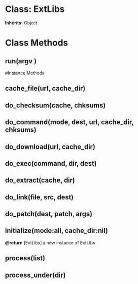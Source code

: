 # Class: ExtLibs
**Inherits:** Object
    



# Class Methods
## run(argv ) [](#method-c-run)

#Instance Methods
## cache_file(url, cache_dir) [](#method-i-cache_file)

## do_checksum(cache, chksums) [](#method-i-do_checksum)

## do_command(mode, dest, url, cache_dir, chksums) [](#method-i-do_command)

## do_download(url, cache_dir) [](#method-i-do_download)

## do_exec(command, dir, dest) [](#method-i-do_exec)

## do_extract(cache, dir) [](#method-i-do_extract)

## do_link(file, src, dest) [](#method-i-do_link)

## do_patch(dest, patch, args) [](#method-i-do_patch)

## initialize(mode:all, cache_dir:nil) [](#method-i-initialize)

**@return** [ExtLibs] a new instance of ExtLibs

## process(list) [](#method-i-process)

## process_under(dir) [](#method-i-process_under)

